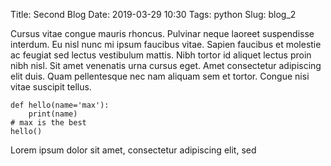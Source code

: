 Title: Second Blog
Date: 2019-03-29 10:30
Tags: python
Slug: blog_2

Cursus vitae congue mauris rhoncus. Pulvinar neque laoreet suspendisse interdum. Eu nisl nunc mi ipsum faucibus vitae. Sapien faucibus et molestie ac feugiat sed lectus vestibulum mattis. Nibh tortor id aliquet lectus proin nibh nisl. Sit amet venenatis urna cursus eget. Amet consectetur adipiscing elit duis. Quam pellentesque nec nam aliquam sem et tortor. Congue nisi vitae suscipit tellus.


    def hello(name='max'):
        print(name)
    # max is the best
    hello()


Lorem ipsum dolor sit amet, consectetur adipiscing elit, sed